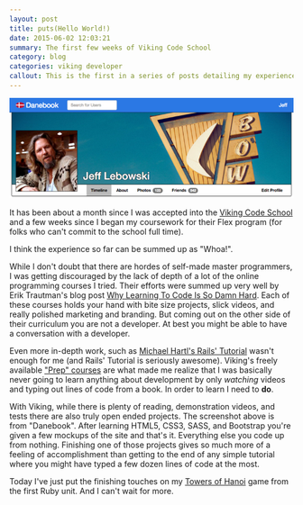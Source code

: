 ```yaml
---
layout: post
title: puts(Hello World!)
date: 2015-06-02 12:03:21
summary: The first few weeks of Viking Code School
category: blog
categories: viking developer
callout: This is the first in a series of posts detailing my experience in the Viking Code School
---
```


![Jeff Lebowski's "Danebook" page](/assets/Screen%20Shot%202015-06-02%20at%201.52.25%20PM_large.png)

It has been about a month since I was accepted into the [Viking Code School][1] and a few weeks since I began my coursework for their Flex program (for folks who can't commit to the school full time).

I think the experience so far can be summed up as "Whoa!".

While I don't doubt that there are hordes of self-made master programmers, I was getting discouraged by the lack of depth of a lot of the online programming courses I tried.  Their efforts were summed up very well by Erik Trautman's blog post [Why Learning To Code Is So Damn Hard][2].  Each of these courses holds your hand with bite size projects, slick videos, and really polished marketing and branding.  But coming out on the other side of their curriculum you are not a developer.  At best you might be able to have a conversation with a developer.

Even more in-depth work, such as [Michael Hartl's Rails' Tutorial][3] wasn't enough for me (and Rails' Tutorial is seriously awesome).  Viking's freely available ["Prep" courses][4] are what made me realize that I was basically never going to learn anything about development by only *watching* videos and typing out lines of code from a book.  In order to learn I need to **do**.

With Viking, while there is plenty of reading, demonstration videos, and tests there are also truly open ended projects.  The screenshot above is from "Danebook".  After learning HTML5, CSS3, SASS, and Bootstrap you're given a few mockups of the site and that's it.  Everything else you code up from nothing.  Finishing one of those projects gives so much more of a feeling of accomplishment than getting to the end of any simple tutorial where you might have typed a few dozen lines of code at the most.

Today I've just put the finishing touches on my [Towers of Hanoi][5] game from the first Ruby unit.  And I can't wait for more.

[1]:http://vikingcodeschool.com 
[2]:http://www.vikingcodeschool.com/posts/why-learning-to-code-is-so-damn-hard
[3]:https://www.railstutorial.org/
[4]:http://www.vikingcodeschool.com/prep
[5]:https://github.com/nonadmin/assignment_toh